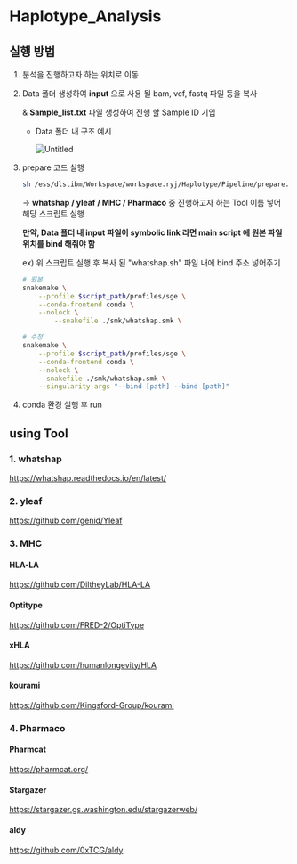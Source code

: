 # Haplotype_Analysis

## 실행 방법

1. 분석을 진행하고자 하는 위치로 이동
2. Data 폴더 생성하여 **input** 으로 사용 될 bam, vcf, fastq 파일 등을 복사 
    
    & **Sample_list.txt** 파일 생성하여 진행 할 Sample ID 기입 
    
    - Data 폴더 내 구조 예시
        
        ![Untitled](https://prod-files-secure.s3.us-west-2.amazonaws.com/7ae9e35a-94e9-410c-a0b9-512409c3cf25/204f6aec-7d2a-49c5-8980-e038664e6274/Untitled.png)
        
3. prepare 코드 실행
    
    ```bash
    sh /ess/dlstibm/Workspace/workspace.ryj/Haplotype/Pipeline/prepare.sh [ whatshap / yleaf / MHC / Pharmaco ] 
    ```
    
    → **whatshap / yleaf / MHC / Pharmaco** 중 진행하고자 하는 Tool 이름 넣어 해당 스크립트 실행
    
    **만약, Data 폴더 내 input 파일이 symbolic link 라면 main script 에 원본 파일 위치를 bind 해줘야 함**
    
    ex) 위 스크립트 실행 후 복사 된 "whatshap.sh" 파일 내에 bind 주소 넣어주기
    
    ```bash
    # 원본
    snakemake \
        --profile $script_path/profiles/sge \
        --conda-frontend conda \
        --nolock \
    		--snakefile ./smk/whatshap.smk \
    
    # 수정
    snakemake \
        --profile $script_path/profiles/sge \
        --conda-frontend conda \
        --nolock \
        --snakefile ./smk/whatshap.smk \
        --singularity-args "--bind [path] --bind [path]"
    ```
    
4. conda 환경 실행 후 run


## using Tool
### 1. whatshap
https://whatshap.readthedocs.io/en/latest/

### 2. yleaf
https://github.com/genid/Yleaf

### 3. MHC
#### HLA-LA
https://github.com/DiltheyLab/HLA-LA

#### Optitype 
https://github.com/FRED-2/OptiType

#### xHLA
https://github.com/humanlongevity/HLA

#### kourami
https://github.com/Kingsford-Group/kourami

### 4. Pharmaco
#### Pharmcat
https://pharmcat.org/

#### Stargazer 
https://stargazer.gs.washington.edu/stargazerweb/

#### aldy
https://github.com/0xTCG/aldy

